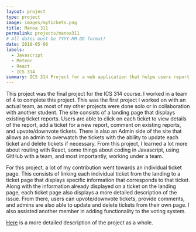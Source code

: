 ```yaml
---
layout: project
type: project
image: images/mytickets.png
title: Manoa 311
permalink: projects/manoa311
# All dates must be YYYY-MM-DD format!
date: 2018-05-06
labels:
  - Javascript
  - Meteor
  - React
  - ICS 314
summary: ICS 314 Project for a web application that helps users report issues on campus via tickets
---
```


This project was the final project for the ICS 314 course. I worked in a team of 4 to complete this project. This was the first project I worked on with an actual team, as most of my other projects were done solo or in collaboration with another student. The site consists of a landing page that displays existing ticket reports. Users are able to click on each ticket to view details of the report, add a ticket for a new report, comment on existing reports, and upvote/downvote tickets. There is also an Admin side of the site that allows an admin to overwatch the tickets with the ability to update each ticket and delete tickets if necessary. From this project, I learned a lot more about routing with React, some things about coding in Javascript, using GitHub with a team, and most importantly, working under a team.

For this project, a lot of my contribution went towards an individual ticket page. This consists of linking each individual ticket from the landing to a ticket page that displays specific information that corresponds to that ticket. Along with the information already displayed on a ticket on the landing page, each ticket page also displays a more detailed description of the issue. From there, users can upvote/downvote tickets, provide comments, and admins are also able to update and delete tickets from their own page. I also assisted another member in adding functionality to the voting system.

[Here](https://manoa311.github.io/) is a more detailed description of the project as a whole.
